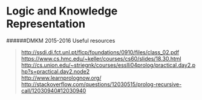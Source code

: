 Logic and Knowledge Representation
=======
######DMKM 2015-2016
Useful resources 
>http://ssdi.di.fct.unl.pt/flcp/foundations/0910/files/class_02.pdf
>https://www.cs.hmc.edu/~keller/courses/cs60/slides/18.30.html
>http://cs.union.edu/~striegnk/courses/esslli04prolog/practical.day2.php?s=practical.day2.node2  
>http://www.learnprolognow.org/
>http://stackoverflow.com/questions/12030515/prolog-recursive-call/12030940#12030940
